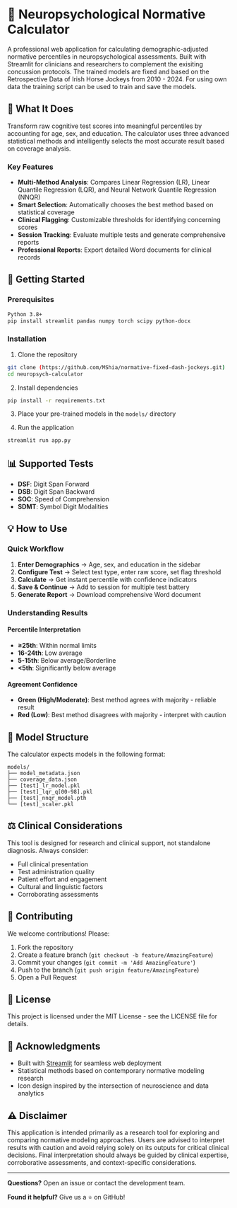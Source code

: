 # 🧠 Neuropsychological Normative Calculator

A professional web application for calculating demographic-adjusted normative percentiles in neuropsychological assessments. Built with Streamlit for clinicians and researchers to complement the exisiting concussion protocols. The trained models are fixed and based on the Retrospective Data of Irish Horse Jockeys from 2010 - 2024. For using own data the training script can be used to train and save the models. 

## 🎯 What It Does

Transform raw cognitive test scores into meaningful percentiles by accounting for age, sex, and education. The calculator uses three advanced statistical methods and intelligently selects the most accurate result based on coverage analysis.

### Key Features
- **Multi-Method Analysis**: Compares Linear Regression (LR), Linear Quantile Regression (LQR), and Neural Network Quantile Regression (NNQR)
- **Smart Selection**: Automatically chooses the best method based on statistical coverage
- **Clinical Flagging**: Customizable thresholds for identifying concerning scores
- **Session Tracking**: Evaluate multiple tests and generate comprehensive reports
- **Professional Reports**: Export detailed Word documents for clinical records

## 🚀 Getting Started

### Prerequisites
```bash
Python 3.8+
pip install streamlit pandas numpy torch scipy python-docx
```

### Installation
1. Clone the repository
```bash
git clone (https://github.com/MShia/normative-fixed-dash-jockeys.git)
cd neuropsych-calculator
```

2. Install dependencies
```bash
pip install -r requirements.txt
```

3. Place your pre-trained models in the `models/` directory

4. Run the application
```bash
streamlit run app.py
```

## 📊 Supported Tests

- **DSF**: Digit Span Forward
- **DSB**: Digit Span Backward
- **SOC**: Speed of Comprehension
- **SDMT**: Symbol Digit Modalities

## 💡 How to Use

### Quick Workflow
1. **Enter Demographics** → Age, sex, and education in the sidebar
2. **Configure Test** → Select test type, enter raw score, set flag threshold
3. **Calculate** → Get instant percentile with confidence indicators
4. **Save & Continue** → Add to session for multiple test battery
5. **Generate Report** → Download comprehensive Word document

### Understanding Results

#### Percentile Interpretation
- **≥25th**: Within normal limits
- **16-24th**: Low average
- **5-15th**: Below average/Borderline
- **<5th**: Significantly below average

#### Agreement Confidence
- **Green (High/Moderate)**: Best method agrees with majority - reliable result
- **Red (Low)**: Best method disagrees with majority - interpret with caution

## 🔧 Model Structure

The calculator expects models in the following format:
```
models/
├── model_metadata.json
├── coverage_data.json
├── [test]_lr_model.pkl
├── [test]_lqr_q[00-98].pkl
├── [test]_nnqr_model.pth
└── [test]_scaler.pkl
```

## ⚖️ Clinical Considerations

This tool is designed for research and clinical support, not standalone diagnosis. Always consider:
- Full clinical presentation
- Test administration quality
- Patient effort and engagement
- Cultural and linguistic factors
- Corroborating assessments

## 🤝 Contributing

We welcome contributions! Please:
1. Fork the repository
2. Create a feature branch (`git checkout -b feature/AmazingFeature`)
3. Commit your changes (`git commit -m 'Add AmazingFeature'`)
4. Push to the branch (`git push origin feature/AmazingFeature`)
5. Open a Pull Request

## 📝 License

This project is licensed under the MIT License - see the LICENSE file for details.

## 🙏 Acknowledgments

- Built with [Streamlit](https://streamlit.io/) for seamless web deployment
- Statistical methods based on contemporary normative modeling research
- Icon design inspired by the intersection of neuroscience and data analytics

## ⚠️ Disclaimer

This application is intended primarily as a research tool for exploring and comparing normative modeling approaches. Users are advised to interpret results with caution and avoid relying solely on its outputs for critical clinical decisions. Final interpretation should always be guided by clinical expertise, corroborative assessments, and context-specific considerations.

---

**Questions?** Open an issue or contact the development team.

**Found it helpful?** Give us a ⭐ on GitHub!
